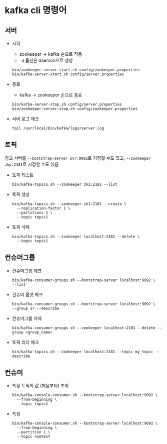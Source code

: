 # kafka cli 명령어

## 서버

- 시작
    - zookeeper -> kafka 순으로 작동
    - `-d` 옵션은 daemon으로 생성 

    ```
    bin/zookeeper-server-start.sh config/zookeeper.properties
    bin/kafka-server-start.sh config/server.properties
    ```

- 종료 
    - kafka -> zookeeper 순으로 종료

    ```
    bin/kafka-server-stop.sh config/server.properties
    bin/zookeeper-server-stop.sh config/zookeeper.properties
    ```

- 서버 로그 체크
    ```
    tail /usr/local/bin/kafka/logs/server.log 
    ```

## 토픽

참고 서버를 `--bootstrap-server svr:9092`로 지정할 수도 있고, `--zookeeper zkp:2181`로 지정할 수도 있음

- 토픽 리스트

    ```
    bin/kafka-topics.sh --zookeeper zk1:2181 --list 
    ```

- 토픽 생성

    ```
    bin/kafka-topics.sh --zookeeper zk1:2181 --create \
      --replication-factor 1 \
      --partitions 1 \
      --topic topic1
    ```

- 토픽 삭제

    ```
    bin/kafka-topics.sh --zookeeper localhost:2181 --delete \
      --topic topic1
    ```

## 컨슈머그룹

- 컨슈머그룹 체크

    ```
    bin/kafka-consumer-groups.sh --bootstrap-server localhost:9092 \
    --list
    ```

- 컨슈머 옵셋 체크

    ```
    bin/kafka-consumer-groups.sh --bootstrap-server localhost:9092 \
    --group sr --describe
    ```

- 컨슈머그룹 삭제

    ```
    bin/kafka-consumer-groups.sh --zookeeper localhost:2181 --delete --group <group_name>
    ```

- 토픽 리더 체크
    ```
    bin/kafka-topics.sh --zookeeper localhost:2181 --topic my_topic --describe
    ```

## 컨슈머

- 특정 토픽의 값 (처음부터) 조회
    ```
    bin/kafka-console-consumer.sh --bootstrap-server localhost:9092 \
      --from-beginning \
      --topic topic1
    ```

- 특정 

    ```
    bin/kafka-console-consumer.sh --bootstrap-server localhost:9092 \
      --from-beginning \
      --partition 1 \
      --topic numtest
    ```

